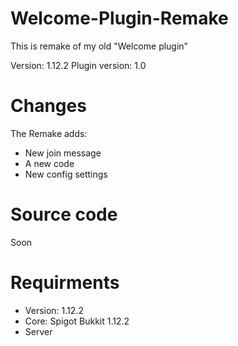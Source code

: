 # Welcome-Plugin-Remake
This is remake of my old "Welcome plugin"

Version: 1.12.2
Plugin version: 1.0

# Changes
The Remake adds:
 - New join message
 - A new code
 - New config settings

# Source code
Soon

# Requirments
- Version: 1.12.2
- Core: Spigot Bukkit 1.12.2
- Server
